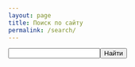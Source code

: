 ```yaml
---
layout: page
title: Поиск по сайту
permalink: /search/
---
```


<div>
<div class="ya-site-form ya-site-form_inited_no" onclick="return {'action':'https://wcoder.github.io/search/','arrow':true,'bg':'#ffcc00','fontsize':12,'fg':'#000000','language':'ru','logo':'rb','publicname':'Поиск по ТехноБлогу','suggest':true,'target':'_self','tld':'ru','type':2,'usebigdictionary':true,'searchid':2246792,'input_fg':'#000000','input_bg':'#ffffff','input_fontStyle':'normal','input_fontWeight':'normal','input_placeholder':null,'input_placeholderColor':'#000000','input_borderColor':'#7f9db9'}"><form action="https://yandex.ru/search/site/" method="get" target="_self"><input type="hidden" name="searchid" value="2246792"/><input type="hidden" name="l10n" value="ru"/><input type="hidden" name="reqenc" value="utf-8"/><input type="search" name="text" value=""/><input type="submit" value="Найти"/></form></div>
</div>

<div id="ya-site-results" onclick="return {'tld': 'ru','language': 'ru','encoding': 'utf-8','htmlcss': '1.x','updatehash': true}"></div>


<!-- for search input -->
<style type="text/css">.ya-page_js_yes .ya-site-form_inited_no { display: none; }</style><script type="text/javascript">(function(w,d,c){var s=d.createElement('script'),h=d.getElementsByTagName('script')[0],e=d.documentElement;if((' '+e.className+' ').indexOf(' ya-page_js_yes ')===-1){e.className+=' ya-page_js_yes';}s.type='text/javascript';s.async=true;s.charset='utf-8';s.src=(d.location.protocol==='https:'?'https:':'http:')+'//site.yandex.net/v2.0/js/all.js';h.parentNode.insertBefore(s,h);(w[c]||(w[c]=[])).push(function(){Ya.Site.Form.init()})})(window,document,'yandex_site_callbacks');</script>
<!-- ./for search input -->

<!-- for search results -->
<script type="text/javascript">(function(w,d,c){var s=d.createElement('script'),h=d.getElementsByTagName('script')[0];s.type='text/javascript';s.async=true;s.charset='utf-8';s.src=(d.location.protocol==='https:'?'https:':'http:')+'//site.yandex.net/v2.0/js/all.js';h.parentNode.insertBefore(s,h);(w[c]||(w[c]=[])).push(function(){Ya.Site.Results.init();})})(window,document,'yandex_site_callbacks');</script>
<style>
#ya-site-results
{
    color: #000000;
    background: #FFFFFF;
}

#ya-site-results .b-pager__current,
#ya-site-results .b-serp-item__number
{
    color: #000000 !important;
}

#ya-site-results
{
    font-family: Arial !important;
}

#ya-site-results :visited,
#ya-site-results .b-pager :visited,
#ya-site-results .b-foot__link:visited,
#ya-site-results .b-copyright__link:visited
{
    color: #800080;
}

#ya-site-results a:link,
#ya-site-results a:active,
#ya-site-results .b-pseudo-link,
#ya-site-results .b-head-tabs__link,
#ya-site-results .b-head-tabs__link:link,
#ya-site-results .b-head-tabs__link:visited,
#ya-site-results .b-dropdown__list .b-pseudo-link,
#ya-site-results .b-dropdowna__switcher .b-pseudo-link,
.b-popupa .b-popupa__content .b-menu__item,
#ya-site-results .b-foot__link:link,
#ya-site-results .b-copyright__link:link,
#ya-site-results .b-serp-item__mime,
#ya-site-results .b-pager :link
{
    color: #0033FF;
}

#ya-site-results :link:hover,
#ya-site-results :visited:hover,
#ya-site-results .b-pseudo-link:hover
{
    color: #FF0000 !important;
}

#ya-site-results .l-page,
#ya-site-results .b-bottom-wizard
{
    font-size: 13px;
}

#ya-site-results .b-pager
{
    font-size: 1.25em;
}

#ya-site-results .b-serp-item__text,
#ya-site-results .ad
{
    font-style: normal;
    font-weight: normal;
}

#ya-site-results .b-serp-item__title-link,
#ya-site-results .ad .ad-link
{
    font-style: normal;
    font-weight: normal;
}

#ya-site-results .ad .ad-link a
{
    font-weight: bold;
}

#ya-site-results .b-serp-item__title,
#ya-site-results .ad .ad-link
{
    font-size: 16px;
}

#ya-site-results .b-serp-item__title-link:link,
#ya-site-results .b-serp-item__title-link
{
    font-size: 1em;
}

#ya-site-results .b-serp-item__number
{
    font-size: 13px;
}

#ya-site-results .ad .ad-link a
{
    font-size: 0.88em;
}

#ya-site-results .b-serp-url,
#ya-site-results .b-direct .url,
#ya-site-results .b-direct .url a:link,
#ya-site-results .b-direct .url a:visited
{
    font-size: 13px;
    font-style: normal;
    font-weight: normal;
    color: #329932;
}

#ya-site-results .b-serp-item__links-link
{
    font-size: 13px;
    font-style: normal;
    font-weight: normal;
    color: #000000 !important;
}

#ya-site-results .b-pager__inactive,
#ya-site-results .b-serp-item__from,
#ya-site-results .b-direct__head-link,
#ya-site-results .b-image__title,
#ya-site-results .b-video__title
{
    color: #000000 !important;
}

#ya-site-results .b-pager__current,
#ya-site-results .b-pager__select
{
    background: #E0E0E0;
}

#ya-site-results .b-foot,
#ya-site-results .b-line
{
    border-top-color: #E0E0E0;
}

#ya-site-results .b-dropdown__popup .b-dropdown__list,
.b-popupa .b-popupa__content
{
    background-color: #FFFFFF;
}

.b-popupa .b-popupa__tail
{
    border-color: #E0E0E0 transparent;
}

.b-popupa .b-popupa__tail-i
{
    border-color: #FFFFFF transparent;
}

.b-popupa_direction_left.b-popupa_theme_ffffff .b-popupa__tail-i,
.b-popupa_direction_right.b-popupa_theme_ffffff .b-popupa__tail-i
{
    border-color: transparent #FFFFFF;
}

#ya-site-results .b-dropdowna__popup .b-menu_preset_vmenu .b-menu__separator
{
    border-color: #E0E0E0;
}

.b-specification-list,
.b-specification-list .b-pseudo-link,
.b-specification-item__content label,
.b-specification-item__content .b-link,
.b-specification-list .b-specification-list__reset .b-link
{
    color: #000000 !important;
    font-family: Arial;
    font-size: 13px;
    font-style: normal;
    font-weight: normal;
}

.b-specification-item__content .b-calendar__title
{
    font-family: Arial;
    color: #000000;
    font-size: 13px;
    font-style: normal;
    font-weight: normal;
}

.b-specification-item__content .b-calendar-month__day_now_yes
{
    color: #E0E0E0;
}

.b-specification-item__content .b-calendar .b-pseudo-link
{
    color: #000000;
}

.b-specification-item__content
{
    font-family: Arial !important;
    font-size: 13px;
}

.b-specification-item__content :visited
{
    color: #800080;
}

.b-specification-item__content .b-pseudo-link:hover,
.b-specification-item__content :visited:hover
{
    color: #FF0000 !important;
}

#ya-site-results .b-popupa .b-popupa__tail-i
{
    background: #FFFFFF;
    border-color: #E0E0E0 !important;
}
</style>
<!-- ./for search results -->


